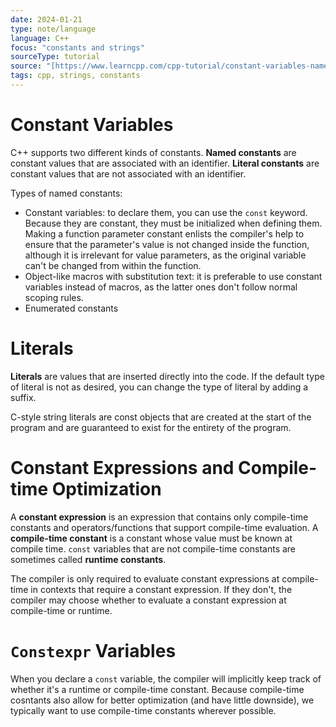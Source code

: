 ```yaml
---
date: 2024-01-21
type: note/language
language: C++
focus: "constants and strings"
sourceType: tutorial
source: "[https://www.learncpp.com/cpp-tutorial/constant-variables-named-constants/](https://www.learncpp.com/cpp-tutorial/constant-variables-named-constants/)"
tags: cpp, strings, constants
---
```


# Constant Variables

C++ supports two different kinds of constants. **Named constants** are constant values that are associated with an identifier. **Literal constants** are constant values that are not associated with an identifier.

Types of named constants: 

- Constant variables: to declare them, you can use the `const` keyword. Because they are constant, they must be initialized when defining them. Making a function parameter constant enlists the compiler's help to ensure that the parameter's value is not changed inside the function, although it is irrelevant for value parameters, as the original variable can't be changed from within the function. 
- Object-like macros with substitution text: it is preferable to use constant variables instead of macros, as the latter ones don't follow normal scoping rules. 
- Enumerated constants

# Literals

**Literals** are values that are inserted directly into the code. If the default type of literal is not as desired, you can change the type of literal by adding a suffix. 

C-style string literals are const objects that are created at the start of the program and are guaranteed to exist for the entirety of the program.

# Constant Expressions and Compile-time Optimization

A **constant expression** is an expression that contains only compile-time constants and operators/functions that support compile-time evaluation. A **compile-time constant** is a constant whose value must be known at compile time. `const` variables that are not compile-time constants are sometimes called **runtime constants**. 

The compiler is only required to evaluate constant expressions at compile-time in contexts that require a constant expression. If they don't, the compiler may choose whether to evaluate a constant expression at compile-time or runtime.

# `Constexpr` Variables

When you declare a `const` variable, the compiler will implicitly keep track of whether it's a runtime or compile-time constant. Because compile-time cosntants also allow for better optimization (and have little downside), we typically want to use compile-time constants wherever possible.